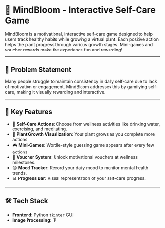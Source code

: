# 🌸 MindBloom - Interactive Self-Care Game

MindBloom is a motivational, interactive self-care game designed to help users track healthy habits while growing a virtual plant. Each positive action helps the plant progress through various growth stages. Mini-games and voucher rewards make the experience fun and rewarding!

---

## 🌱 Problem Statement

Many people struggle to maintain consistency in daily self-care due to lack of motivation or engagement. MindBloom addresses this by gamifying self-care, making it visually rewarding and interactive.

---

## 🧠 Key Features

- 🌿 **Self-Care Actions**: Choose from wellness activities like drinking water, exercising, and meditating.
- 🌳 **Plant Growth Visualization**: Your plant grows as you complete more actions.
- 🎮 **Mini-Games**: Wordle-style guessing game appears after every few actions.
- 🎁 **Voucher System**: Unlock motivational vouchers at wellness milestones.
- 😊 **Mood Tracker**: Record your daily mood to monitor mental health trends.
- 📊 **Progress Bar**: Visual representation of your self-care progress.

---

## 🛠️ Tech Stack

- **Frontend**: Python `tkinter` GUI
- **Image Processing**: `P
